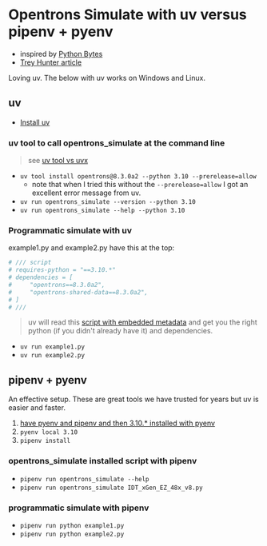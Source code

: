 # Opentrons Simulate with uv versus pipenv + pyenv

- inspired by [Python Bytes](https://pythonbytes.fm/episodes/show/415/just-put-the-fries-in-the-bag-bro)
- [Trey Hunter article](https://treyhunner.com/2024/12/lazy-self-installing-python-scripts-with-uv/?featured_on=pythonbytes)

Loving uv.  The below with uv works on Windows and Linux.

## uv

- [Install uv](https://docs.astral.sh/uv/getting-started/installation/)

### uv tool to call opentrons_simulate at the command line

> see [uv tool vs uvx](https://docs.astral.sh/uv/concepts/tools/#tool-environments)

- `uv tool install opentrons@8.3.0a2 --python 3.10 --prerelease=allow`
  - note that when I tried this without the `--prerelease=allow` I got an excellent error message from uv.
- `uv run opentrons_simulate --version --python 3.10`
- `uv run opentrons_simulate --help --python 3.10`

### Programmatic simulate with uv

example1.py and example2.py have this at the top:

```python
# /// script
# requires-python = "==3.10.*"
# dependencies = [
#     "opentrons==8.3.0a2",
#     "opentrons-shared-data==8.3.0a2",
# ]
# ///
```

> uv will read this [script with embedded metadata](https://packaging.python.org/en/latest/specifications/inline-script-metadata/#example) and get you the right python (if you didn't already have it) and dependencies.

- `uv run example1.py`
- `uv run example2.py`

## pipenv + pyenv

An effective setup.  These are great tools we have trusted for years but uv is easier and faster.

1. [have pyenv and pipenv and then 3.10.* installed with pyenv](https://github.com/Opentrons/opentrons/blob/edge/DEV_SETUP.md#2-install-pyenv-and-python)
1. `pyenv local 3.10`
1. `pipenv install`

### opentrons_simulate installed script with pipenv

- `pipenv run opentrons_simulate --help`
- `pipenv run opentrons_simulate IDT_xGen_EZ_48x_v8.py`

### programmatic simulate with pipenv

- `pipenv run python example1.py`
- `pipenv run python example2.py`
